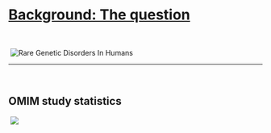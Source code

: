 # [Background: The question](https://healthresearchfunding.org/pros-cons-genetic-counseling/)

​    

​      ![Rare Genetic Disorders In Humans](https://healthresearchfunding.org/wp-content/uploads/2014/04/Rare-Genetic-Disorders-In-Humans.jpg)

-------

​       

## OMIM study statistics

​      ![](F:\gwas_overview\figs\1604582572819.png)

​     

